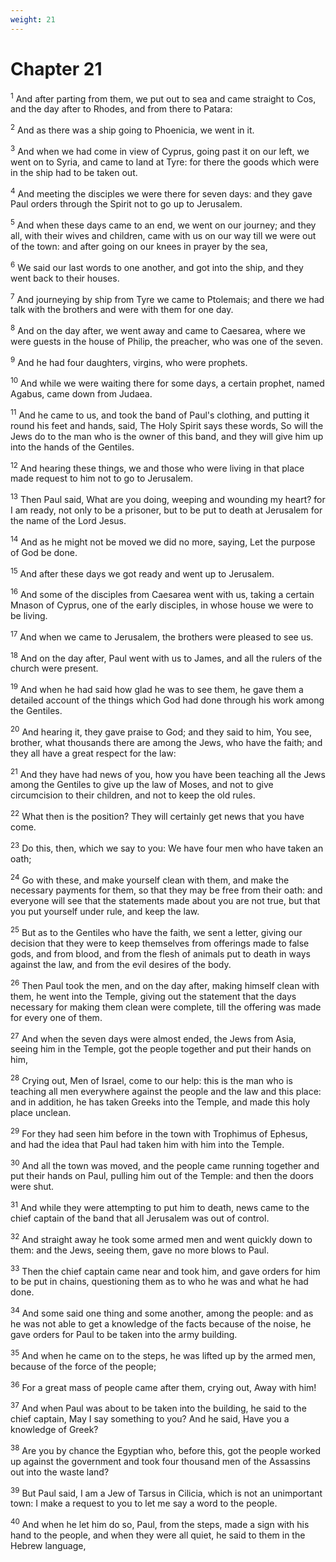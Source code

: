 ```yaml
---
weight: 21
---
```


# Chapter 21

<sup>1</sup> And after parting from them, we put out to sea and came straight to Cos, and the day after to Rhodes, and from there to Patara: 

<sup>2</sup> And as there was a ship going to Phoenicia, we went in it. 

<sup>3</sup> And when we had come in view of Cyprus, going past it on our left, we went on to Syria, and came to land at Tyre: for there the goods which were in the ship had to be taken out. 

<sup>4</sup> And meeting the disciples we were there for seven days: and they gave Paul orders through the Spirit not to go up to Jerusalem. 

<sup>5</sup> And when these days came to an end, we went on our journey; and they all, with their wives and children, came with us on our way till we were out of the town: and after going on our knees in prayer by the sea, 

<sup>6</sup> We said our last words to one another, and got into the ship, and they went back to their houses. 

<sup>7</sup> And journeying by ship from Tyre we came to Ptolemais; and there we had talk with the brothers and were with them for one day. 

<sup>8</sup> And on the day after, we went away and came to Caesarea, where we were guests in the house of Philip, the preacher, who was one of the seven. 

<sup>9</sup> And he had four daughters, virgins, who were prophets. 

<sup>10</sup> And while we were waiting there for some days, a certain prophet, named Agabus, came down from Judaea. 

<sup>11</sup> And he came to us, and took the band of Paul's clothing, and putting it round his feet and hands, said, The Holy Spirit says these words, So will the Jews do to the man who is the owner of this band, and they will give him up into the hands of the Gentiles. 

<sup>12</sup> And hearing these things, we and those who were living in that place made request to him not to go to Jerusalem. 

<sup>13</sup> Then Paul said, What are you doing, weeping and wounding my heart? for I am ready, not only to be a prisoner, but to be put to death at Jerusalem for the name of the Lord Jesus. 

<sup>14</sup> And as he might not be moved we did no more, saying, Let the purpose of God be done. 

<sup>15</sup> And after these days we got ready and went up to Jerusalem. 

<sup>16</sup> And some of the disciples from Caesarea went with us, taking a certain Mnason of Cyprus, one of the early disciples, in whose house we were to be living. 

<sup>17</sup> And when we came to Jerusalem, the brothers were pleased to see us. 

<sup>18</sup> And on the day after, Paul went with us to James, and all the rulers of the church were present. 

<sup>19</sup> And when he had said how glad he was to see them, he gave them a detailed account of the things which God had done through his work among the Gentiles. 

<sup>20</sup> And hearing it, they gave praise to God; and they said to him, You see, brother, what thousands there are among the Jews, who have the faith; and they all have a great respect for the law: 

<sup>21</sup> And they have had news of you, how you have been teaching all the Jews among the Gentiles to give up the law of Moses, and not to give circumcision to their children, and not to keep the old rules. 

<sup>22</sup> What then is the position? They will certainly get news that you have come. 

<sup>23</sup> Do this, then, which we say to you: We have four men who have taken an oath; 

<sup>24</sup> Go with these, and make yourself clean with them, and make the necessary payments for them, so that they may be free from their oath: and everyone will see that the statements made about you are not true, but that you put yourself under rule, and keep the law. 

<sup>25</sup> But as to the Gentiles who have the faith, we sent a letter, giving our decision that they were to keep themselves from offerings made to false gods, and from blood, and from the flesh of animals put to death in ways against the law, and from the evil desires of the body. 

<sup>26</sup> Then Paul took the men, and on the day after, making himself clean with them, he went into the Temple, giving out the statement that the days necessary for making them clean were complete, till the offering was made for every one of them. 

<sup>27</sup> And when the seven days were almost ended, the Jews from Asia, seeing him in the Temple, got the people together and put their hands on him, 

<sup>28</sup> Crying out, Men of Israel, come to our help: this is the man who is teaching all men everywhere against the people and the law and this place: and in addition, he has taken Greeks into the Temple, and made this holy place unclean. 

<sup>29</sup> For they had seen him before in the town with Trophimus of Ephesus, and had the idea that Paul had taken him with him into the Temple. 

<sup>30</sup> And all the town was moved, and the people came running together and put their hands on Paul, pulling him out of the Temple: and then the doors were shut. 

<sup>31</sup> And while they were attempting to put him to death, news came to the chief captain of the band that all Jerusalem was out of control. 

<sup>32</sup> And straight away he took some armed men and went quickly down to them: and the Jews, seeing them, gave no more blows to Paul. 

<sup>33</sup> Then the chief captain came near and took him, and gave orders for him to be put in chains, questioning them as to who he was and what he had done. 

<sup>34</sup> And some said one thing and some another, among the people: and as he was not able to get a knowledge of the facts because of the noise, he gave orders for Paul to be taken into the army building. 

<sup>35</sup> And when he came on to the steps, he was lifted up by the armed men, because of the force of the people; 

<sup>36</sup> For a great mass of people came after them, crying out, Away with him! 

<sup>37</sup> And when Paul was about to be taken into the building, he said to the chief captain, May I say something to you? And he said, Have you a knowledge of Greek? 

<sup>38</sup> Are you by chance the Egyptian who, before this, got the people worked up against the government and took four thousand men of the Assassins out into the waste land? 

<sup>39</sup> But Paul said, I am a Jew of Tarsus in Cilicia, which is not an unimportant town: I make a request to you to let me say a word to the people. 

<sup>40</sup> And when he let him do so, Paul, from the steps, made a sign with his hand to the people, and when they were all quiet, he said to them in the Hebrew language, 


